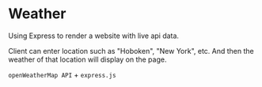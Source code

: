 # Weather

Using Express to render a website with live api data.

Client can enter location such as "Hoboken", "New York", etc.
And then the weather of that location will display on the page.

`openWeatherMap API` + `express.js`
